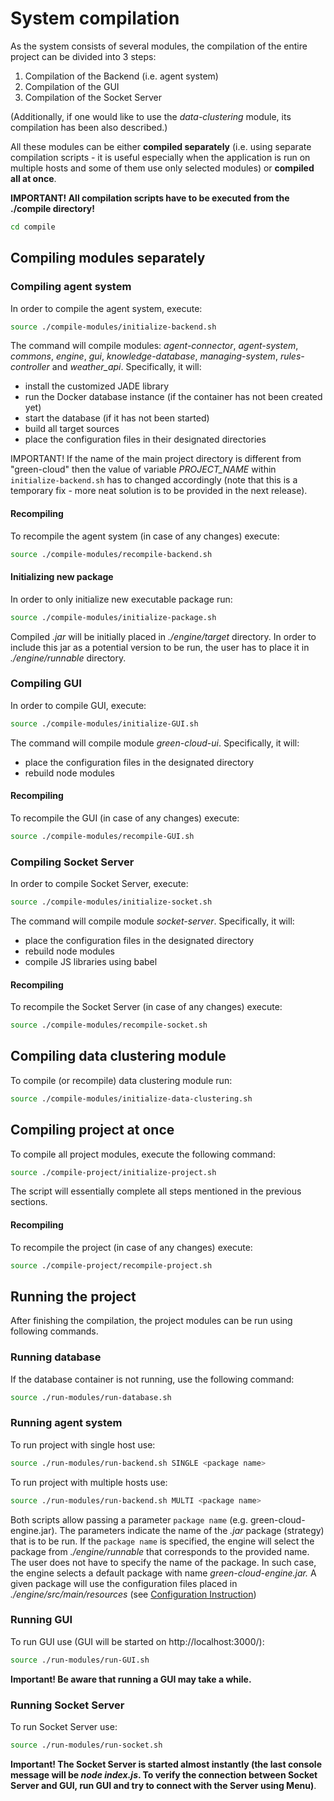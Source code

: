 # System compilation

As the system consists of several modules, the compilation of the entire project can be divided into 3 steps:

1. Compilation of the Backend (i.e. agent system)
2. Compilation of the GUI
3. Compilation of the Socket Server

(Additionally, if one would like to use the _data-clustering_ module, its compilation has been also described.)

All these modules can be either **compiled separately** (i.e. using separate compilation scripts - it is useful
especially when the application is run on multiple hosts and some of them use only selected modules) or **compiled all
at once**.

**IMPORTANT! All compilation scripts have to be executed from the ./compile directory!**

```bash
cd compile
```

## Compiling modules separately

### Compiling agent system

In order to compile the agent system, execute:

```bash
source ./compile-modules/initialize-backend.sh
```

The command will compile modules: _agent-connector_, _agent-system_, _commons_, _engine_, _gui_, _knowledge-database_,
_managing-system_, _rules-controller_ and _weather_api_. Specifically, it will:

- install the customized JADE library
- run the Docker database instance (if the container has not been created yet)
- start the database (if it has not been started)
- build all target sources
- place the configuration files in their designated directories

IMPORTANT! If the name of the main project directory is different from "green-cloud" then the value of variable 
_PROJECT_NAME_ within `initialize-backend.sh` has to changed accordingly (note that this is a temporary fix - 
more neat solution is to be provided in the next release).

#### Recompiling

To recompile the agent system (in case of any changes) execute:

```bash
source ./compile-modules/recompile-backend.sh
```

#### Initializing new package

In order to only initialize new executable package run:

```bash
source ./compile-modules/initialize-package.sh
```

Compiled _.jar_ will be initially placed in _./engine/target_ directory. In order to include this jar as a potential
version to be run, the user has to place it in _./engine/runnable_ directory.

### Compiling GUI

In order to compile GUI, execute:

```bash
source ./compile-modules/initialize-GUI.sh
```

The command will compile module _green-cloud-ui_. Specifically, it will:

- place the configuration files in the designated directory
- rebuild node modules

#### Recompiling

To recompile the GUI (in case of any changes) execute:

```bash
source ./compile-modules/recompile-GUI.sh
```

### Compiling Socket Server

In order to compile Socket Server, execute:

```bash
source ./compile-modules/initialize-socket.sh
```

The command will compile module _socket-server_. Specifically, it will:

- place the configuration files in the designated directory
- rebuild node modules
- compile JS libraries using babel

#### Recompiling

To recompile the Socket Server (in case of any changes) execute:

```bash
source ./compile-modules/recompile-socket.sh
```

## Compiling data clustering module

To compile (or recompile) data clustering module run:

```bash
source ./compile-modules/initialize-data-clustering.sh
```

## Compiling project at once

To compile all project modules, execute the following command:

```bash
source ./compile-project/initialize-project.sh
```

The script will essentially complete all steps mentioned in the previous sections.

#### Recompiling

To recompile the project (in case of any changes) execute:

```bash
source ./compile-project/recompile-project.sh
```

## Running the project

After finishing the compilation, the project modules can be run using following commands.

### Running database

If the database container is not running, use the following command:

```bash
source ./run-modules/run-database.sh
```

### Running agent system

To run project with single host use:

```bash
source ./run-modules/run-backend.sh SINGLE <package name>
```

To run project with multiple hosts use:

```bash
source ./run-modules/run-backend.sh MULTI <package name>
```

Both scripts allow passing a parameter `package name` (e.g. green-cloud-engine.jar). The parameters indicate the
name of the _.jar_ package (strategy) that is to be run. If the `package name` is specified, the engine will select
the package from _./engine/runnable_ that corresponds to the provided name. The user does not have to specify
the name of the package. In such case, the engine selects a default package with name _green-cloud-engine.jar._
A given package will use the configuration files placed in _./engine/src/main/resources_ (see
[Configuration Instruction](/config/CONFIG_INSTRUCTION.md))

### Running GUI

To run GUI use (GUI will be started on http://localhost:3000/):

```bash
source ./run-modules/run-GUI.sh
```

**Important! Be aware that running a GUI may take a while.**

### Running Socket Server

To run Socket Server use:

```bash
source ./run-modules/run-socket.sh
```

**Important! The Socket Server is started almost instantly (the last console message will be _node index.js_. To verify
the connection between Socket Server and GUI, run GUI and try to connect with the Server using Menu)**.
